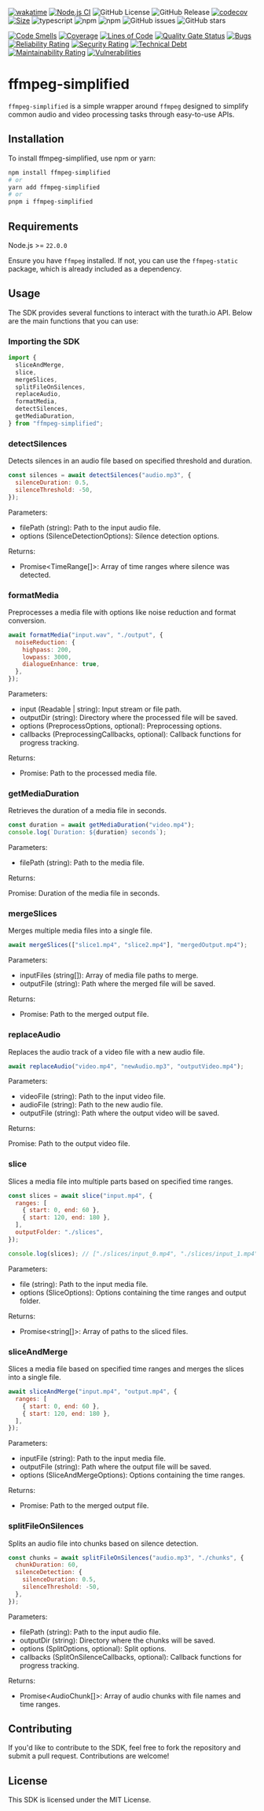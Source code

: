 [![wakatime](https://wakatime.com/badge/user/a0b906ce-b8e7-4463-8bce-383238df6d4b/project/85351d0a-8696-4af7-9b7a-ff95ace66306.svg)](https://wakatime.com/badge/user/a0b906ce-b8e7-4463-8bce-383238df6d4b/project/85351d0a-8696-4af7-9b7a-ff95ace66306)
[![Node.js CI](https://github.com/ragaeeb/ffmpeg-simplified/actions/workflows/build.yml/badge.svg)](https://github.com/ragaeeb/ffmpeg-simplified/actions/workflows/build.yml) ![GitHub License](https://img.shields.io/github/license/ragaeeb/ffmpeg-simplified)
![GitHub Release](https://img.shields.io/github/v/release/ragaeeb/ffmpeg-simplified)
[![codecov](https://codecov.io/gh/ragaeeb/ffmpeg-simplified/graph/badge.svg?token=6B40XM3HNB)](https://codecov.io/gh/ragaeeb/ffmpeg-simplified)
[![Size](https://deno.bundlejs.com/badge?q=ffmpeg-simplified@2.0.1)](https://bundlejs.com/?q=ffmpeg-simplified%402.0.1)
![typescript](https://badgen.net/badge/icon/typescript?icon=typescript&label&color=blue)
![npm](https://img.shields.io/npm/v/ffmpeg-simplified)
![npm](https://img.shields.io/npm/dm/ffmpeg-simplified)
![GitHub issues](https://img.shields.io/github/issues/ragaeeb/ffmpeg-simplified)
![GitHub stars](https://img.shields.io/github/stars/ragaeeb/ffmpeg-simplified?style=social)

[![Code Smells](https://sonarcloud.io/api/project_badges/measure?project=ragaeeb_ffmpeg-simple&metric=code_smells)](https://sonarcloud.io/summary/new_code?id=ragaeeb_ffmpeg-simple)
[![Coverage](https://sonarcloud.io/api/project_badges/measure?project=ragaeeb_ffmpeg-simple&metric=coverage)](https://sonarcloud.io/summary/new_code?id=ragaeeb_ffmpeg-simple)
[![Lines of Code](https://sonarcloud.io/api/project_badges/measure?project=ragaeeb_ffmpeg-simple&metric=ncloc)](https://sonarcloud.io/summary/new_code?id=ragaeeb_ffmpeg-simple)
[![Quality Gate Status](https://sonarcloud.io/api/project_badges/measure?project=ragaeeb_ffmpeg-simple&metric=alert_status)](https://sonarcloud.io/summary/new_code?id=ragaeeb_ffmpeg-simple)
[![Bugs](https://sonarcloud.io/api/project_badges/measure?project=ragaeeb_ffmpeg-simple&metric=bugs)](https://sonarcloud.io/summary/new_code?id=ragaeeb_ffmpeg-simple)
[![Reliability Rating](https://sonarcloud.io/api/project_badges/measure?project=ragaeeb_ffmpeg-simple&metric=reliability_rating)](https://sonarcloud.io/summary/new_code?id=ragaeeb_ffmpeg-simple)
[![Security Rating](https://sonarcloud.io/api/project_badges/measure?project=ragaeeb_ffmpeg-simple&metric=security_rating)](https://sonarcloud.io/summary/new_code?id=ragaeeb_ffmpeg-simple)
[![Technical Debt](https://sonarcloud.io/api/project_badges/measure?project=ragaeeb_ffmpeg-simple&metric=sqale_index)](https://sonarcloud.io/summary/new_code?id=ragaeeb_ffmpeg-simple)
[![Maintainability Rating](https://sonarcloud.io/api/project_badges/measure?project=ragaeeb_ffmpeg-simple&metric=sqale_rating)](https://sonarcloud.io/summary/new_code?id=ragaeeb_ffmpeg-simple)
[![Vulnerabilities](https://sonarcloud.io/api/project_badges/measure?project=ragaeeb_ffmpeg-simple&metric=vulnerabilities)](https://sonarcloud.io/summary/new_code?id=ragaeeb_ffmpeg-simple)

# ffmpeg-simplified

`ffmpeg-simplified` is a simple wrapper around `ffmpeg` designed to simplify common audio and video processing tasks through easy-to-use APIs.

## Installation

To install ffmpeg-simplified, use npm or yarn:

```bash
npm install ffmpeg-simplified
# or
yarn add ffmpeg-simplified
# or
pnpm i ffmpeg-simplified
```

## Requirements

Node.js >= `22.0.0`

Ensure you have `ffmpeg` installed. If not, you can use the `ffmpeg-static` package, which is already included as a dependency.

## Usage

The SDK provides several functions to interact with the turath.io API. Below are the main functions that you can use:

### Importing the SDK

```javascript
import {
  sliceAndMerge,
  slice,
  mergeSlices,
  splitFileOnSilences,
  replaceAudio,
  formatMedia,
  detectSilences,
  getMediaDuration,
} from "ffmpeg-simplified";
```

### detectSilences

Detects silences in an audio file based on specified threshold and duration.

```javascript
const silences = await detectSilences("audio.mp3", {
  silenceDuration: 0.5,
  silenceThreshold: -50,
});
```

Parameters:

- filePath (string): Path to the input audio file.
- options (SilenceDetectionOptions): Silence detection options.

Returns:

- Promise<TimeRange[]>: Array of time ranges where silence was detected.

### formatMedia

Preprocesses a media file with options like noise reduction and format conversion.

```javascript
await formatMedia("input.wav", "./output", {
  noiseReduction: {
    highpass: 200,
    lowpass: 3000,
    dialogueEnhance: true,
  },
});
```

Parameters:

- input (Readable | string): Input stream or file path.
- outputDir (string): Directory where the processed file will be saved.
- options (PreprocessOptions, optional): Preprocessing options.
- callbacks (PreprocessingCallbacks, optional): Callback functions for progress tracking.

Returns:

- Promise<string>: Path to the processed media file.

### getMediaDuration

Retrieves the duration of a media file in seconds.

```javascript
const duration = await getMediaDuration("video.mp4");
console.log(`Duration: ${duration} seconds`);
```

Parameters:

- filePath (string): Path to the media file.

Returns:

Promise<number>: Duration of the media file in seconds.

### mergeSlices

Merges multiple media files into a single file.

```javascript
await mergeSlices(["slice1.mp4", "slice2.mp4"], "mergedOutput.mp4");
```

Parameters:

- inputFiles (string[]): Array of media file paths to merge.
- outputFile (string): Path where the merged file will be saved.

Returns:

- Promise<string>: Path to the merged output file.

### replaceAudio

Replaces the audio track of a video file with a new audio file.

```javascript
await replaceAudio("video.mp4", "newAudio.mp3", "outputVideo.mp4");
```

Parameters:

- videoFile (string): Path to the input video file.
- audioFile (string): Path to the new audio file.
- outputFile (string): Path where the output video will be saved.

Returns:

Promise<string>: Path to the output video file.

### slice

Slices a media file into multiple parts based on specified time ranges.

```javascript
const slices = await slice("input.mp4", {
  ranges: [
    { start: 0, end: 60 },
    { start: 120, end: 180 },
  ],
  outputFolder: "./slices",
});

console.log(slices); // ["./slices/input_0.mp4", "./slices/input_1.mp4"]
```

Parameters:

- file (string): Path to the input media file.
- options (SliceOptions): Options containing the time ranges and output folder.

Returns:

- Promise<string[]>: Array of paths to the sliced files.

### sliceAndMerge

Slices a media file based on specified time ranges and merges the slices into a single file.

```javascript
await sliceAndMerge("input.mp4", "output.mp4", {
  ranges: [
    { start: 0, end: 60 },
    { start: 120, end: 180 },
  ],
});
```

Parameters:

- inputFile (string): Path to the input media file.
- outputFile (string): Path where the output file will be saved.
- options (SliceAndMergeOptions): Options containing the time ranges.

Returns:

- Promise<string>: Path to the merged output file.

### splitFileOnSilences

Splits an audio file into chunks based on silence detection.

```javascript
const chunks = await splitFileOnSilences("audio.mp3", "./chunks", {
  chunkDuration: 60,
  silenceDetection: {
    silenceDuration: 0.5,
    silenceThreshold: -50,
  },
});
```

Parameters:

- filePath (string): Path to the input audio file.
- outputDir (string): Directory where the chunks will be saved.
- options (SplitOptions, optional): Split options.
- callbacks (SplitOnSilenceCallbacks, optional): Callback functions for progress tracking.

Returns:

- Promise<AudioChunk[]>: Array of audio chunks with file names and time ranges.

## Contributing

If you'd like to contribute to the SDK, feel free to fork the repository and submit a pull request. Contributions are welcome!

## License

This SDK is licensed under the MIT License.
